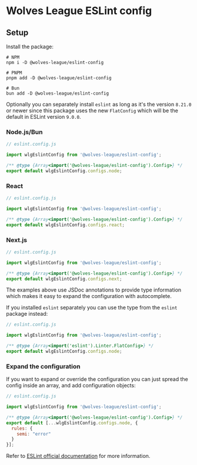 # Wolves League ESLint config

## Setup
Install the package:
```shell
# NPM
npm i -D @wolves-league/eslint-config

# PNPM
pnpm add -D @wolves-league/eslint-config

# Bun
bun add -D @wolves-league/eslint-config
```

Optionally you can separately install `eslint` as long as it's the version `8.21.0` or newer since this package uses the new `FlatConfig` which will be the default in ESLint version `9.0.0`.

### Node.js/Bun
```javascript
// eslint.config.js

import wlgEslintConfig from '@wolves-league/eslint-config';

/** @type {Array<import('@wolves-league/eslint-config').Config>} */
export default wlgEslintConfig.configs.node;
```

### React
```javascript
// eslint.config.js

import wlgEslintConfig from '@wolves-league/eslint-config';

/** @type {Array<import('@wolves-league/eslint-config').Config>} */
export default wlgEslintConfig.configs.react;
```

### Next.js
```javascript
// eslint.config.js

import wlgEslintConfig from '@wolves-league/eslint-config';

/** @type {Array<import('@wolves-league/eslint-config').Config>} */
export default wlgEslintConfig.configs.next;
```

The examples above use JSDoc annotations to provide type information which makes it easy to expand the configuration with autocomplete.

If you installed `eslint` separately you can use the type from the `eslint` package instead:
```javascript
// eslint.config.js

import wlgEslintConfig from '@wolves-league/eslint-config';

/** @type {Array<import('eslint').Linter.FlatConfig>} */
export default wlgEslintConfig.configs.node;
```

### Expand the configuration
If you want to expand or override the configuration you can just spread the config inside an array, and add configuration objects:
```javascript
// eslint.config.js

import wlgEslintConfig from '@wolves-league/eslint-config';

/** @type {Array<import('@wolves-league/eslint-config').Config>} */
export default [...wlgEslintConfig.configs.node, {
  rules: {
    semi: "error"
  }
}];
```
Refer to [ESLint official documentation](https://eslint.org/docs/latest/use/configure/configuration-files-new) for more information.

